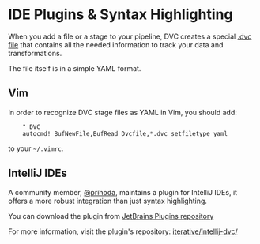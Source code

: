 # IDE Plugins & Syntax Highlighting

When you add a file or a stage to your pipeline, DVC creates a special
[.dvc file](https://dvc.org/doc/user-guide/dvc-file-format) that contains all
the needed information to track your data and transformations.

The file itself is in a simple YAML format.

## Vim

In order to recognize DVC stage files as YAML in Vim, you should add:

```vim
    " DVC
    autocmd! BufNewFile,BufRead Dvcfile,*.dvc setfiletype yaml
```

to your `~/.vimrc`.

## IntelliJ IDEs

A community member, [@prihoda](https://github.com/prihoda), maintains a
plugin for IntelliJ IDEs, it offers a more robust integration than just
syntax highlighting.

You can download the plugin from
[JetBrains Plugins repository](https://plugins.jetbrains.com/plugin/11368-dvc-support-poc)

For more information, visit the plugin's repository:
[iterative/intellij-dvc/](https://github.com/iterative/intellij-dvc/)
